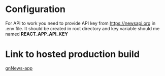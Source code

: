 # Configuration

For API to work you need to provide API key from https://newsapi.org in .env file.
It should be created in root directory and key variable should me named **REACT_APP_API_KEY**

# Link to hosted production build
[gnNews-app](https://mikolaj-brzoskowski.github.io/gnNews/)